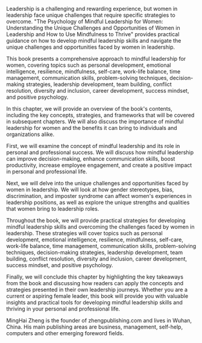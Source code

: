 

Leadership is a challenging and rewarding experience, but women in leadership face unique challenges that require specific strategies to overcome. "The Psychology of Mindful Leadership for Women: Understanding the Unique Challenges and Opportunities of Women in Leadership and How to Use Mindfulness to Thrive" provides practical guidance on how to develop mindful leadership skills and navigate the unique challenges and opportunities faced by women in leadership.

This book presents a comprehensive approach to mindful leadership for women, covering topics such as personal development, emotional intelligence, resilience, mindfulness, self-care, work-life balance, time management, communication skills, problem-solving techniques, decision-making strategies, leadership development, team building, conflict resolution, diversity and inclusion, career development, success mindset, and positive psychology.

In this chapter, we will provide an overview of the book's contents, including the key concepts, strategies, and frameworks that will be covered in subsequent chapters. We will also discuss the importance of mindful leadership for women and the benefits it can bring to individuals and organizations alike.

First, we will examine the concept of mindful leadership and its role in personal and professional success. We will discuss how mindful leadership can improve decision-making, enhance communication skills, boost productivity, increase employee engagement, and create a positive impact in personal and professional life.

Next, we will delve into the unique challenges and opportunities faced by women in leadership. We will look at how gender stereotypes, bias, discrimination, and imposter syndrome can affect women's experiences in leadership positions, as well as explore the unique strengths and qualities that women bring to leadership roles.

Throughout the book, we will provide practical strategies for developing mindful leadership skills and overcoming the challenges faced by women in leadership. These strategies will cover topics such as personal development, emotional intelligence, resilience, mindfulness, self-care, work-life balance, time management, communication skills, problem-solving techniques, decision-making strategies, leadership development, team building, conflict resolution, diversity and inclusion, career development, success mindset, and positive psychology.

Finally, we will conclude this chapter by highlighting the key takeaways from the book and discussing how readers can apply the concepts and strategies presented in their own leadership journeys. Whether you are a current or aspiring female leader, this book will provide you with valuable insights and practical tools for developing mindful leadership skills and thriving in your personal and professional life.

MingHai Zheng is the founder of zhengpublishing.com and lives in Wuhan, China. His main publishing areas are business, management, self-help, computers and other emerging foreword fields.
